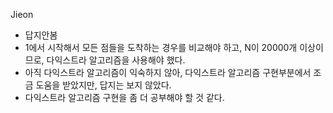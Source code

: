 Jieon
- 답지안봄
- 1에서 시작해서 모든 점들을 도착하는 경우를 비교해야 하고, N이 20000개 이상이므로, 다익스트라 알고리즘을 사용해야 했다.
- 아직 다익스트라 알고리즘이 익숙하지 않아, 다익스트라 알고리즘 구현부분에서 조금 도움을 받았지만, 답지는 보지 않았다.
- 다익스트라 알고리즘 구현을 좀 더 공부해야 할 것 같다.